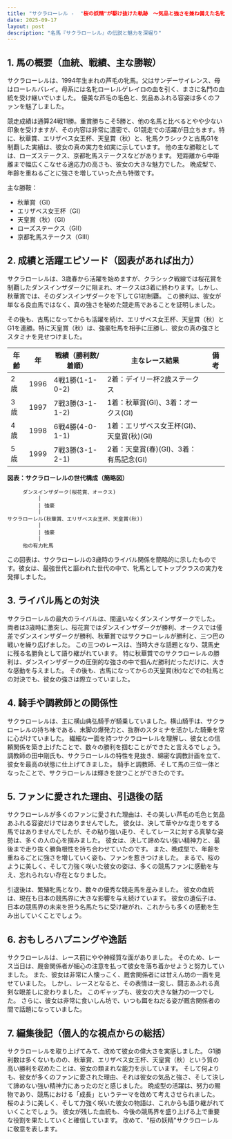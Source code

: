```yaml
---
title: "サクラローレル -  "桜の妖精"が駆け抜けた軌跡　～気品と強さを兼ね備えた名牝～"
date: 2025-09-17
layout: post
description: "名馬『サクラローレル』の伝説と魅力を深堀り"
---
```


## 1. 馬の概要（血統、戦績、主な勝鞍）

サクラローレルは、1994年生まれの芦毛の牝馬。父はサンデーサイレンス、母はローレルバレイ。母系には名牝ローレルゲレイロの血を引く、まさに名門の血統を受け継いでいました。  優美な芦毛の毛色と、気品あふれる容姿は多くのファンを魅了しました。

競走成績は通算24戦11勝。重賞勝ちこそ5勝と、他の名馬と比べるとやや少ない印象を受けますが、その内容は非常に濃密で、G1競走での活躍が目立ちます。特に、秋華賞、エリザベス女王杯、天皇賞（秋）と、牝馬クラシックと古馬G1を制覇した実績は、彼女の真の実力を如実に示しています。  他の主な勝鞍としては、ローズステークス、京都牝馬ステークスなどがあります。  短距離から中距離まで幅広くこなせる適応力の高さも、彼女の大きな魅力でした。  晩成型で、年齢を重ねるごとに強さを増していった点も特徴です。

主な勝鞍：

* 秋華賞（GI）
* エリザベス女王杯（GI）
* 天皇賞（秋）（GI）
* ローズステークス（GII）
* 京都牝馬ステークス（GIII）


## 2. 成績と活躍エピソード（図表があれば出力）

サクラローレルは、3歳春から活躍を始めますが、クラシック戦線では桜花賞を制覇したダンスインザダークに阻まれ、オークスは3着に終わります。しかし、秋華賞では、そのダンスインザダークを下してG1初制覇。  この勝利は、彼女が単なる良血馬ではなく、真の強さを秘めた競走馬であることを証明しました。

その後も、古馬になってからも活躍を続け、エリザベス女王杯、天皇賞（秋）とG1を連勝。特に天皇賞（秋）は、強豪牡馬を相手に圧勝し、彼女の真の強さとスタミナを見せつけました。

| 年齢 | 年 | 戦績（勝利数/着順） | 主なレース結果 | 備考 |
|---|---|---|---|---|
| 2歳 | 1996 | 4戦1勝(1-1-0-2) | 2着：デイリー杯2歳ステークス |  |
| 3歳 | 1997 | 7戦3勝(3-1-1-2) | 1着：秋華賞(GI)、3着：オークス(GI) |  |
| 4歳 | 1998 | 6戦4勝(4-0-1-1) | 1着：エリザベス女王杯(GI)、天皇賞(秋)(GI) |  |
| 5歳 | 1999 | 7戦3勝(3-1-2-1) | 2着：天皇賞(春)(GI)、3着：有馬記念(GI) |  |


**図表：サクラローレルの世代構成（簡略図）**

```
     ダンスインザダーク(桜花賞、オークス)
          |
          | 強豪
          |
サクラローレル(秋華賞、エリザベス女王杯、天皇賞(秋))
          |
          | 強豪
          |
     他の有力牝馬
```

この図表は、サクラローレルの3歳時のライバル関係を簡略的に示したものです。彼女は、最強世代と謳われた世代の中で、牝馬としてトップクラスの実力を発揮しました。


## 3. ライバル馬との対決

サクラローレルの最大のライバルは、間違いなくダンスインザダークでした。  両者は3歳時に激突し、桜花賞ではダンスインザダークが勝利、オークスでは僅差でダンスインザダークが勝利、秋華賞ではサクラローレルが勝利と、三つ巴の戦いを繰り広げました。  この三つのレースは、当時大きな話題となり、競馬史に残る名勝負として語り継がれています。  特に秋華賞でのサクラローレルの勝利は、ダンスインザダークの圧倒的な強さの中で掴んだ勝利だっただけに、大きな感動を与えました。  その後も、古馬になってからの天皇賞(秋)などでの牡馬との対決でも、彼女の強さは際立っていました。


## 4. 騎手や調教師との関係性

サクラローレルは、主に横山典弘騎手が騎乗していました。横山騎手は、サクラローレルの持ち味である、末脚の爆発力と、抜群のスタミナを活かした騎乗を常に心がけていました。  繊細な一面を持つサクラローレルを理解し、彼女との信頼関係を築き上げたことで、数々の勝利を掴むことができたと言えるでしょう。  調教師の田中剛氏も、サクラローレルの特性を見抜き、綿密な調教計画を立て、彼女を最高の状態に仕上げてきました。  騎手と調教師、そして馬の三位一体となったことで、サクラローレルは輝きを放つことができたのです。


## 5. ファンに愛された理由、引退後の話

サクラローレルが多くのファンに愛された理由は、その美しい芦毛の毛色と気品あふれる容姿だけではありませんでした。  彼女は、決して華やかな走りをする馬ではありませんでしたが、その粘り強い走り、そしてレースに対する真摯な姿勢は、多くの人の心を掴みました。  彼女は、決して諦めない強い精神力と、最後まで走り抜く勝負根性を持ち合わせていたのです。  また、晩成型で、年齢を重ねるごとに強さを増していく姿も、ファンを惹きつけました。  まるで、桜のように美しく、そして力強く咲いた彼女の姿は、多くの競馬ファンに感動を与え、忘れられない存在となりました。

引退後は、繁殖牝馬となり、数々の優秀な競走馬を産みました。  彼女の血統は、現在も日本の競馬界に大きな影響を与え続けています。  彼女の遺伝子は、日本の競馬界の未来を担う名馬たちに受け継がれ、これからも多くの感動を生み出していくことでしょう。


## 6. おもしろハプニングや逸話

サクラローレルは、レース前にやや神経質な面がありました。  そのため、レース当日は、厩舎関係者が細心の注意を払って彼女を落ち着かせようと努力していました。  また、彼女は非常に人懐っこく、厩舎関係者には甘えん坊の一面を見せていました。  しかし、レースとなると、その表情は一変し、闘志あふれる真剣な眼差しに変わりました。  このギャップも、彼女の大きな魅力の一つでした。  さらに、彼女は非常に食いしん坊で、いつも餌をねだる姿が厩舎関係者の間で話題になっていました。


## 7. 編集後記（個人的な視点からの総括）

サクラローレルを取り上げてみて、改めて彼女の偉大さを実感しました。  G1勝利数は多くないものの、秋華賞、エリザベス女王杯、天皇賞（秋）という質の高い勝利を収めたことは、彼女の類まれな能力を示しています。  そして何よりも、彼女が多くのファンに愛された理由、それは彼女の気品と強さ、そして決して諦めない強い精神力にあったのだと感じました。  晩成型の活躍は、努力の賜物であり、競馬における「成長」というテーマを改めて考えさせられました。  桜のように美しく、そして力強く咲いた彼女の物語は、これからも語り継がれていくことでしょう。  彼女が残した血統も、今後の競馬界を盛り上げる上で重要な役割を果たしていくと確信しています。  改めて、"桜の妖精"サクラローレルに敬意を表します。

